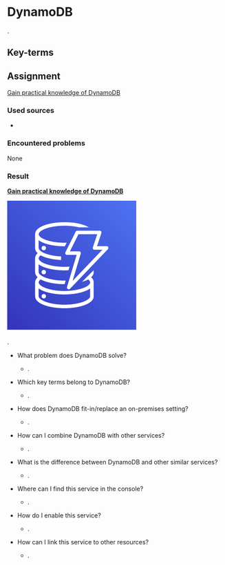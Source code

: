 # DynamoDB

.

## Key-terms


## Assignment

<ins>Gain practical knowledge of DynamoDB</ins>

### Used sources
- []()

### Encountered problems
None

### Result

**<ins>Gain practical knowledge of DynamoDB</ins>**

![cloudwatch](/06_AWS_3/includes/03_DynamoDB1.png)<br><br>
.

- What problem does DynamoDB solve?
    - .

- Which key terms belong to DynamoDB?
    - .

- How does DynamoDB fit-in/replace an on-premises setting?
    - .

- How can I combine DynamoDB with other services?
    - .

- What is the difference between DynamoDB and other similar services?
    - .

- Where can I find this service in the console?
    - .
- How do I enable this service?
    - .

- How can I link this service to other resources?
    - .